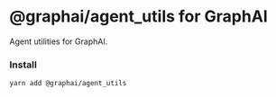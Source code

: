 # @graphai/agent_utils for GraphAI

Agent utilities for GraphAI.

### Install

```sh
yarn add @graphai/agent_utils
```
